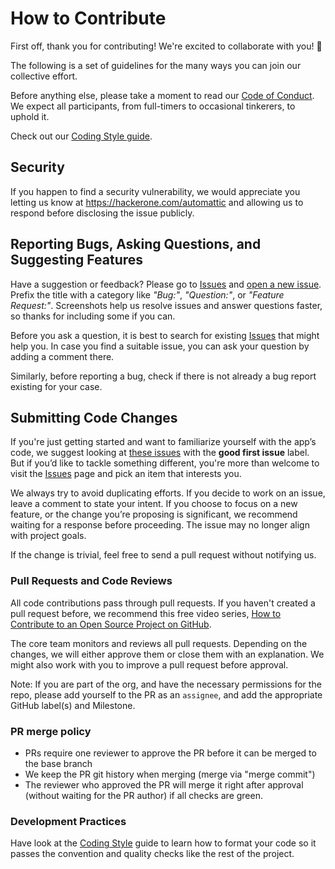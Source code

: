 # How to Contribute

First off, thank you for contributing! We're excited to collaborate with you! 🎉

The following is a set of guidelines for the many ways you can join our collective effort.

Before anything else, please take a moment to read our [Code of Conduct](CODE-OF-CONDUCT.md). We expect all participants, from full-timers to occasional tinkerers, to uphold it.

Check out our [Coding Style guide](CODINGSTYLE.md).

## Security

If you happen to find a security vulnerability, we would appreciate you letting us know at https://hackerone.com/automattic and allowing us to respond before disclosing the issue publicly.

## Reporting Bugs, Asking Questions, and Suggesting Features

Have a suggestion or feedback? Please go to [Issues](https://github.com/Automattic/Gravatar-SDK-iOS/issues) and [open a new issue](https://github.com/Automattic/Gravatar-SDK-iOS/issues/new). Prefix the title with a category like _"Bug:"_, _"Question:"_, or _"Feature Request:"_. Screenshots help us resolve issues and answer questions faster, so thanks for including some if you can.

Before you ask a question, it is best to search for existing [Issues](https://github.com/Automattic/Gravatar-SDK-iOS/issues) that might help you. In case you find a suitable issue, you can ask your question by adding a comment there.

Similarly, before reporting a bug, check if there is not already a bug report existing for your case.

## Submitting Code Changes

If you're just getting started and want to familiarize yourself with the app’s code, we suggest looking at [these issues](https://github.com/Automattic/Gravatar-SDK-iOS/issues?q=is%3Aissue+is%3Aopen+label%3A%22good+first+issue%22) with the **good first issue** label. But if you’d like to tackle something different, you're more than welcome to visit the [Issues](https://github.com/Automattic/Gravatar-SDK-iOS/issues) page and pick an item that interests you.

We always try to avoid duplicating efforts.  If you decide to work on an issue, leave a comment to state your intent. If you choose to focus on a new feature, or the change you’re proposing is significant, we recommend waiting for a response before proceeding. The issue may no longer align with project goals.

If the change is trivial, feel free to send a pull request without notifying us.

### Pull Requests and Code Reviews

All code contributions pass through pull requests. If you haven't created a pull request before, we recommend this free video series, [How to Contribute to an Open Source Project on GitHub](https://egghead.io/courses/how-to-contribute-to-an-open-source-project-on-github). 

The core team monitors and reviews all pull requests. Depending on the changes, we will either approve them or close them with an explanation. We might also work with you to improve a pull request before approval.

Note: If you are part of the org, and have the necessary permissions for the repo, please add yourself to the PR as an `assignee`, and add the appropriate GitHub label(s) and Milestone.

### PR merge policy

* PRs require one reviewer to approve the PR before it can be merged to the base branch
* We keep the PR git history when merging (merge via "merge commit")
* The reviewer who approved the PR will merge it right after approval (without waiting for the PR author) if all checks are green.

### Development Practices

Have look at the [Coding Style](README.md#coding-style) guide to learn how to format your code so it passes the convention and quality checks like the rest of the project.
